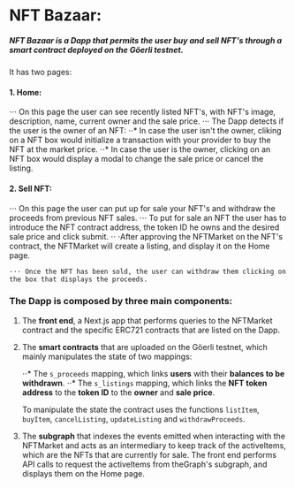 # NFT Bazaar:

##### NFT Bazaar is a Dapp that permits the user **buy** and **sell** NFT's through a smart contract deployed on the **Göerli testnet**.

It has two pages:

#### 1. Home:
   ⋅⋅⋅ On this page the user can see recently listed NFT's, with NFT's image, description, name, current owner and the sale price.
   ⋅⋅⋅ The Dapp detects if the user is the owner of an NFT:
   ⋅⋅* In case the user isn't the owner, cliking on a NFT box would initialize a transaction with your provider to buy the NFT at the market price.
   ⋅⋅* In case the user is the owner, clicking on an NFT box would display a modal to change the sale price or cancel the listing.

#### 2. Sell NFT:
   ⋅⋅⋅ On this page the user can put up for sale your NFT's and withdraw the proceeds from previous NFT sales.
   ⋅⋅⋅ To put for sale an NFT the user has to introduce the NFT contract address, the token ID he owns and the desired sale price and click submit.
   ⋅⋅ ⋅After approving the NFTMarket on the NFT's contract, the NFTMarket will create a listing, and display it on the Home page.

    ⋅⋅⋅ Once the NFT has been sold, the user can withdraw them clicking on the box that displays the proceeds.

### The Dapp is composed by three main components:

1. The **front end**, a Next.js app that performs queries to the NFTMarket contract and the specific ERC721 contracts that are listed on the Dapp.

2. The **smart contracts** that are uploaded on the Göerli testnet, which mainly manipulates the state of two mappings:

    ⋅⋅* The `s_proceeds` mapping, which links **users** with their **balances to be withdrawn**.
    ⋅⋅* The `s_listings` mapping, which links the **NFT token address** to the **token ID** to the **owner** and **sale price**.

    To manipulate the state the contract uses the functions `listItem`, `buyItem`, `cancelListing`, `updateListing` and `withdrawProceeds`.

3. The **subgraph** that indexes the events emitted when interacting with the NFTMarket and acts as an intermediary to keep track of the activeItems, which are the NFTs that are currently for sale. The front end performs API calls to request the activeItems from theGraph's subgraph, and displays them on the Home page.
